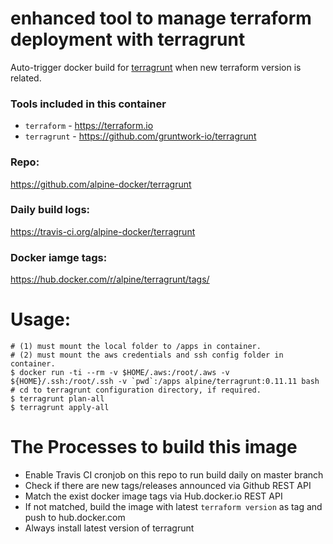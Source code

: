 # enhanced tool to manage terraform deployment with terragrunt

Auto-trigger docker build for [terragrunt](https://github.com/gruntwork-io/terragrunt) when new terraform version is related.

### Tools included in this container

* `terraform` - https://terraform.io
* `terragrunt` - https://github.com/gruntwork-io/terragrunt

### Repo:

https://github.com/alpine-docker/terragrunt

### Daily build logs:

https://travis-ci.org/alpine-docker/terragrunt

### Docker iamge tags:

https://hub.docker.com/r/alpine/terragrunt/tags/

# Usage:

    # (1) must mount the local folder to /apps in container.
    # (2) must mount the aws credentials and ssh config folder in container.
    $ docker run -ti --rm -v $HOME/.aws:/root/.aws -v ${HOME}/.ssh:/root/.ssh -v `pwd`:/apps alpine/terragrunt:0.11.11 bash
    # cd to terragrunt configuration directory, if required.
    $ terragrunt plan-all
    $ terragrunt apply-all

# The Processes to build this image

* Enable Travis CI cronjob on this repo to run build daily on master branch
* Check if there are new tags/releases announced via Github REST API
* Match the exist docker image tags via Hub.docker.io REST API
* If not matched, build the image with latest `terraform version` as tag and push to hub.docker.com
* Always install latest version of terragrunt
